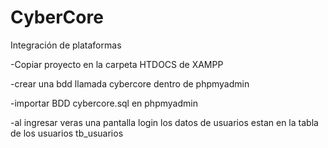 # CyberCore
Integración de plataformas


-Copiar proyecto en la carpeta HTDOCS de XAMPP

-crear una bdd llamada cybercore dentro de phpmyadmin

-importar BDD cybercore.sql en phpmyadmin

-al ingresar veras una pantalla login los datos de usuarios estan en la tabla de los usuarios tb_usuarios
